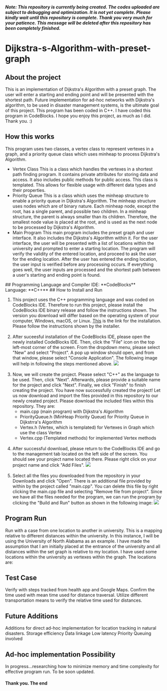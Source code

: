 *********<br> Note: This repository is currently being created. The codes uploaded are subject to debugging and optimization. It is not yet complete. Please kindly wait until this repository is complete. Thank you very much for your patience. This message will be deleted after this repository has been completely finished. </br>*********
# Dijkstra-s-Algorithm-with-preset-graph
## About the project
This is an implementation of Dijkstra's Algorithm with a preset graph. The user will enter a starting and ending point and will be presented with the shortest path. Future implementation for ad-hoc networks with Dijkstra's algorithm, to be used in disaster management systems, is the ultimate goal of this project. This program has been coded in C++. I have coded this program in CodeBlocks. I hope you enjoy this project, as much as I did. Thank you. :)

## How this works
This program uses two classes, a vertex class to represent vertexes in a graph, and a priority queue class which uses minheap to process Dijkstra's Algorithm.
<ul>
  <li>
    Vertex Class
    This is a class which handles the vertexes in a shortest path finding program. It contains private attributes for storing data and access. It also includes public methods for public access. This class is templated. This allows for flexible usage with different data types and their properties.
  </li>
  <li>
    Priority Queue
    This is a class which uses the minheap structure to enable a priority queue in Dijkstra's Algorithm. The minheap structure uses nodes which are of binary nature. Each minheap node, except the root, has a single parent, and possible two children. In a minheap structure, the parent is always smaller than its children. Therefore, the smallest node value is placed at the root, and is used as the next node to be processed by Dijkstra's Algorithm.
  </li>
  <li>
    Main Program
    This main program includes the preset graph and user interface. It also includes the Dijkstra's Algorithm within it. For the user interface, the user will be presented with a list of locations within the university and prompted to enter a starting location. The program will verify the validity of the entered location, and proceed to ask the user for the ending location. After the user has entered the ending location, the user input is verified before any processing occurs. If everything goes well, the user inputs are processed and the shortest path between a user's starting and ending point is found.
  </li>
</ul>
## Programming Language and Compiler
IDE: **CodeBlocks**
<br>
Language: **C++**
## How to Install and Run
<ol>
<li>
This project uses the C++ programming language and was coded on CodeBlocks IDE. Therefore to run this project, please install the CodeBlocks IDE binary release and follow the instructions shown. The version you download will differ based on the operating system of your computer, Windows, macOS, or Linux. <a href=https://www.codeblocks.org/downloads/binaries/>This</a> is the link for the installation. Please follow the instructions shown by the installer.
</li>
<br>

<li>
After suceesful installation of the CodeBlocks IDE, please open the newly installed CodeBlocks IDE. Then, click the "File" icon on the top left-most corner of the screen. From the dropdown menu, please select "New" and select "Project". A pop up window should open, and from that window, please select "Console Application". The following image will help in following the steps mentioned above.
<img src="https://github.com/Khant-Khine/Sorting-Algorithms-Visualizer/assets/155600182/af186365-90d5-4839-9d16-bcb3308a863b">
</li>
<br>

<li>
Now, we will create the project. Please select "C++" as the language to be used. Then, click "Next". Afterwards, please provide a suitable name for the project and click "Next". Finally, we click "Finish" to finish creating the project. You have now successfully created the project! Let us now download and import the files provided in this repository to our newly created project. Please download the included files within this repository. They are:
<ul>
<li>
main.cpp (main program) with Dijkstra's Algorithm
</li>
<li>
PriorityQueue.h (MinHeap Priority Queue) for Priority Queue in Dijkstrra's Algorithm
</li>
<li>
Vertex.h (Vertex, which is templated) for Vertexes in Graph which use the class Vertex
</li>
<li>
Vertex.cpp (Templated methods) for implemented Vertex methods
</li>
</ul>
</li>
<br>

<li>
After successful download, please return to the CodeBlocks IDE and go to the management tab located on the left side of the screen. You should see your project name located there. Please right click on your project name and click "Add Files".
<img src="https://github.com/Khant-Khine/Sorting-Algorithms-Visualizer/assets/155600182/05da4006-eeb0-4f32-ac93-d4c3cb1515b0">
</li>
<br>

<li>
Select all the files you downloaded from the repository in your Downloads and click "Open". There is an additional file provided by within by the project called "main.cpp". You can delete this file by right clicking the main.cpp file and selecting "Remove file from project". Since we have all the files needed for the program, we can run the program by clicking the "Build and Run" button as shown in the following image:
<img src="https://github.com/Khant-Khine/Sorting-Algorithms-Visualizer/assets/155600182/d5278d54-6c9a-4f1b-af96-f45b15ce0b49">
</li>
</ol>

## Program Run
Run with a case from one location to another in university. This is a mapping relative to different distances within the university. In this instance, I will be using the University of North Alabama as an example. I have made the assumption that I am initially placed at the entrance of the university and all distances within the set graph is relative to my location. I have used some locations within the university as vertexes within the graph. The locations are:
## Test Case
Verify with steps tracked from health app and Google Maps. Confirm the time used with mean time used for distance traversal. Utilize different transportation means to verify the relative time used for distances.
## Future Additions
Additions for direct ad-hoc implementation for location tracking in natural disasters.
Storage efficiency
Data linkage
Low latency
Priority Queuing involved
## Ad-hoc implementation Possibility
In progress...researching how to minimize memory and time complexity for effective program run.
To be soon updated.


<h4>Thank you. The end</h4>

